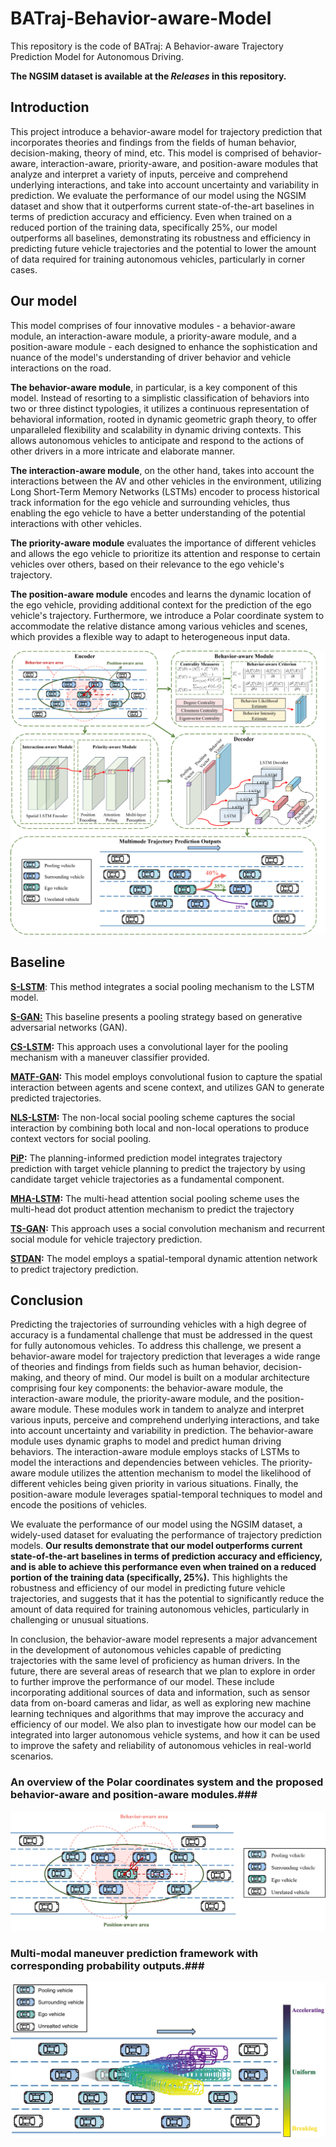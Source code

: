 # BATraj-Behavior-aware-Model
This repository is the code of BATraj: A Behavior-aware Trajectory Prediction Model for Autonomous Driving.

**The NGSIM dataset is available at the _Releases_ in this repository.**

## Introduction

This project introduce a behavior-aware model for trajectory prediction that incorporates theories and findings from the fields of human behavior, decision-making, theory of mind, etc. This model is comprised of behavior-aware, interaction-aware, priority-aware, and position-aware modules that analyze and interpret a variety of inputs, perceive and comprehend underlying interactions, and take into account uncertainty and variability in prediction. We evaluate the performance of our model using the NGSIM dataset and show that it outperforms current state-of-the-art baselines in terms of prediction accuracy and efficiency. Even when trained on a reduced portion of the training data, specifically 25%, our model outperforms all baselines, demonstrating its robustness and efficiency in predicting future vehicle trajectories and the potential to lower the amount of data required for training autonomous vehicles, particularly in corner cases.



## Our model

This model comprises of four innovative modules - a behavior-aware module, an interaction-aware module, a priority-aware module, and a position-aware module - each designed to enhance the sophistication and nuance of the model's understanding of driver behavior and vehicle interactions on the road.

**The behavior-aware module**, in particular, is a key component of this model. Instead of resorting to a simplistic classification of behaviors into two or three distinct typologies, it utilizes a continuous representation of behavioral information, rooted in dynamic geometric graph theory, to offer unparalleled flexibility and scalability in dynamic driving contexts. This allows autonomous vehicles to anticipate and respond to the actions of other drivers in a more intricate and elaborate manner. 

**The interaction-aware module**, on the other hand, takes into account the interactions between the AV and other vehicles in the environment, utilizing Long Short-Term Memory Networks (LSTMs) encoder to process historical track information for the ego vehicle and surrounding vehicles, thus enabling the ego vehicle to have a better understanding of the potential interactions with other vehicles. 

**The priority-aware module** evaluates the importance of different vehicles and allows the ego vehicle to prioritize its attention and response to certain vehicles over others, based on their relevance to the ego vehicle's trajectory. 

**The position-aware module** encodes and learns the dynamic location of the ego vehicle, providing additional context for the prediction of the ego vehicle's trajectory. Furthermore, we introduce a Polar coordinate system to accommodate the relative distance among various vehicles and scenes, which provides a flexible way to adapt to heterogeneous input data.



![image](https://github.com/Petrichor625/BATran-Behavior-aware-Model/blob/main/framework.png)



## Baseline

**[S-LSTM](https://ieeexplore.ieee.org/document/7780479)**: This method integrates a social pooling mechanism to the LSTM model.

**[S-GAN:](https://ieeexplore.ieee.org/document/8578338)** This baseline presents a pooling strategy based on generative adversarial networks (GAN).

**[CS-LSTM](https://ieeexplore.ieee.org/document/8575356):** This approach uses a convolutional layer for the pooling mechanism with a maneuver classifier provided.

**[MATF-GAN](https://ieeexplore.ieee.org/document/8953520):** This model employs convolutional fusion to capture the spatial interaction between agents and scene context, and utilizes GAN to generate predicted trajectories. 

**[NLS-LSTM](https://ieeexplore.ieee.org/document/8813829):** The non-local social pooling scheme captures the social interaction by combining both local and non-local operations to produce context vectors for social pooling.

**[PiP](https://link.springer.com/chapter/10.1007/978-3-030-58589-1_36):** The planning-informed prediction model integrates trajectory prediction with target vehicle planning to predict the trajectory by using candidate target vehicle trajectories as a fundamental component.

**[MHA-LSTM](https://ieeexplore.ieee.org/document/9084255):** The multi-head attention social pooling scheme uses the multi-head dot product attention mechanism to predict the trajectory

**[TS-GAN](https://ieeexplore.ieee.org/document/9151374):** This approach uses a social convolution mechanism and recurrent social module for vehicle trajectory prediction.

**[STDAN](https://ieeexplore.ieee.org/document/9767719):** The model employs a spatial-temporal dynamic attention network to predict trajectory prediction.

## 


## Conclusion

Predicting the trajectories of surrounding vehicles with a high degree of accuracy is a fundamental challenge that must be addressed in the quest for fully autonomous vehicles. To address this challenge, we present a behavior-aware model for trajectory prediction that leverages a wide range of theories and findings from fields such as human behavior, decision-making, and theory of mind. Our model is built on a modular architecture comprising four key components: the behavior-aware module, the interaction-aware module, the priority-aware module, and the position-aware module. These modules work in tandem to analyze and interpret various inputs, perceive and comprehend underlying interactions, and take into account uncertainty and variability in prediction. The behavior-aware module uses dynamic graphs to model and predict human driving behaviors. The interaction-aware module employs stacks of LSTMs to model the interactions and dependencies between vehicles. The priority-aware module utilizes the attention mechanism to model the likelihood of different vehicles being given priority in various situations. Finally, the position-aware module leverages spatial-temporal techniques to model and encode the positions of vehicles. 

We evaluate the performance of our model using the NGSIM dataset, a widely-used dataset for evaluating the performance of trajectory prediction models. **Our results demonstrate that our model outperforms current state-of-the-art baselines in terms of prediction accuracy and efficiency, and is able to achieve this performance even when trained on a reduced portion of the training data (specifically, 25%).** This highlights the robustness and efficiency of our model in predicting future vehicle trajectories, and suggests that it has the potential to significantly reduce the amount of data required for training autonomous vehicles, particularly in challenging or unusual situations.

In conclusion, the behavior-aware model represents a major advancement in the development of autonomous vehicles capable of predicting trajectories with the same level of proficiency as human drivers. In the future, there are several areas of research that we plan to explore in order to further improve the performance of our model. These include incorporating additional sources of data and information, such as sensor data from on-board cameras and lidar, as well as exploring new machine learning techniques and algorithms that may improve the accuracy and efficiency of our model. We also plan to investigate how our model can be integrated into larger autonomous vehicle systems, and how it can be used to improve the safety and reliability of autonomous vehicles in real-world scenarios.

### An overview of the Polar coordinates system and the proposed behavior-aware and position-aware modules.###
![image](https://github.com/Petrichor625/BATran-Behavior-aware-Model/blob/main/polar.png)

### Multi-modal maneuver prediction framework with corresponding probability outputs.###
![image](https://github.com/Petrichor625/BATran-Behavior-aware-Model/blob/main/trajectory-3.png)
